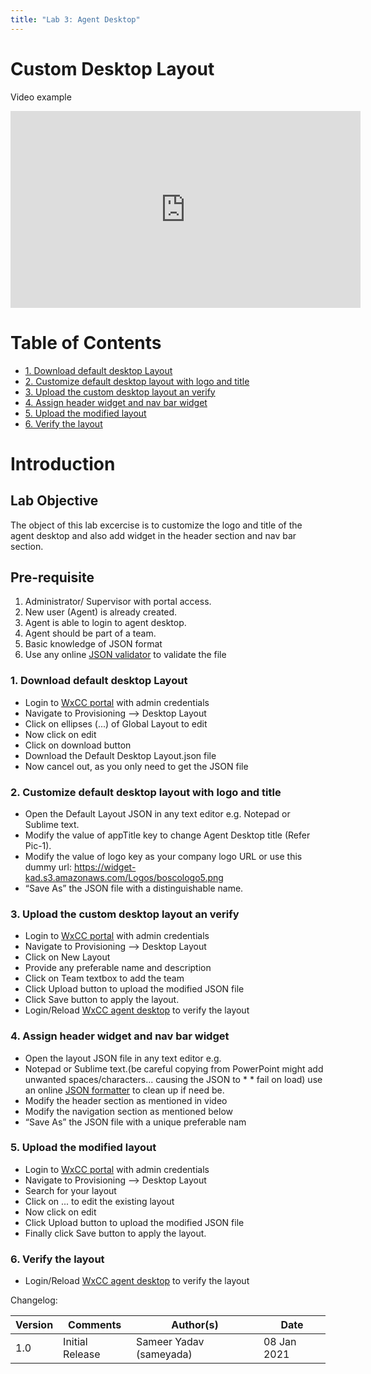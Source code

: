 ```yaml
---
title: "Lab 3: Agent Desktop"
---
```


# Custom Desktop Layout

Video example

<iframe width="560" height="315" src="https://www.youtube.com/embed/KZgUvCKh284" frameborder="0" allow="accelerometer; autoplay; clipboard-write; encrypted-media; gyroscope; picture-in-picture" allowfullscreen></iframe>

# Table of Contents

- [1. Download default desktop Layout](#1-download-default-desktop-layout)
- [2. Customize default desktop layout with logo and title](#2-customize-default-desktop-layout-with-logo-and-title)
- [3. Upload the custom desktop layout an verify](#3-upload-the-custom-desktop-layout-an-verify)
- [4. Assign header widget and nav bar widget](#4-assign-header-widget-and-nav-bar-widget)
- [5. Upload the modified layout](#5-upload-the-modified-layout)
- [6. Verify the layout](#6-verify-the-layout)

# Introduction

## Lab Objective

The object of this lab excercise is to customize the logo and title of the agent desktop and also add widget in the header section and nav bar section.
## Pre-requisite

1. Administrator/ Supervisor with portal access​.
2. New user (Agent) is already created​.
3. Agent is able to login to agent desktop​.
4. Agent should be part of a team​.
5. Basic knowledge of JSON format​
6. Use any online [JSON validator](https://jsonlint.com) to validate the file​


### 1. Download default desktop Layout

  * Login to [WxCC portal](https://portal.cjp.cisco.com/portal/home.html) with admin credentials​
  * Navigate to Provisioning --> Desktop Layout​
  * Click on ellipses (...) of Global Layout to edit ​
  * Now click on edit
  * Click on download button ​
  * Download the Default Desktop Layout.json file​
  * Now cancel out, as you only need to get the JSON file


### 2. Customize default desktop layout with logo and title

 * Open the Default Layout JSON in any text editor e.g. Notepad or Sublime text.​
 * Modify the value of appTitle key to change Agent Desktop title (Refer Pic-1).​
 * Modify the value of logo key as your company logo URL or use this dummy url: https://widget-kad.s3.amazonaws.com/Logos/boscologo5.png
 * “Save As” the JSON file with a distinguishable name.


### 3. Upload the custom desktop layout an verify

* Login to [WxCC portal](https://portal.cjp.cisco.com/portal/home.html) with admin credentials​
* Navigate to Provisioning --> Desktop Layout​
* Click on New Layout
* Provide any preferable name and description ​
* Click on Team textbox to add the team ​
* Click Upload button to upload the modified JSON file​
* Click Save button to apply the layout.
* Login/Reload [WxCC agent desktop](https://desktop.wxcc-us1.cisco.com) to verify the layout 


### 4. Assign header widget and nav bar widget
* Open the layout JSON file in any text editor e.g. 
* Notepad or Sublime text.(be careful copying from PowerPoint  might add unwanted spaces/characters... causing the JSON to * * fail on load) use an online [JSON formatter](https://jsonformatter.org/) to clean up if need be.​
* Modify the header section as mentioned in video
* Modify the navigation section as mentioned below​
* “Save As” the JSON file with a unique preferable nam

### 5. Upload the modified layout

* Login to [WxCC portal](https://portal.cjp.cisco.com/portal/home.html) with admin credentials​
* Navigate to Provisioning --> Desktop Layout​
* Search for your layout ​
* Click on ... to edit the existing layout​
* Now click on edit
* Click Upload button to upload the modified JSON file​
* Finally click Save button to apply the layout.

### 6. Verify the layout 

* Login/Reload [WxCC agent desktop](https://desktop.wxcc-us1.cisco.com) to verify the layout 



Changelog:

| **Version** | **Comments** | **Author(s)** | **Date** |
| --- | --- | --- | --- |
| 1.0 | Initial Release | Sameer Yadav (sameyada) | 08 Jan 2021 |

